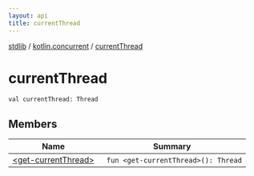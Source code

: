 ```yaml
---
layout: api
title: currentThread
---
```

[stdlib](../../index.html) / [kotlin.concurrent](../index.html) / [currentThread](index.html)

# currentThread

```
val currentThread: Thread
```
## Members
| Name | Summary |
|------|---------|
|[&lt;get-currentThread&gt;](_get-currentThread_.html)|&nbsp;&nbsp;`fun <get-currentThread>(): Thread`<br>|
